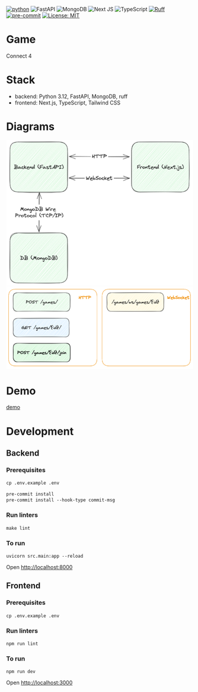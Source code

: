 [![python](https://img.shields.io/badge/Python-3.12-3776AB.svg?style=flat&logo=python&logoColor=white)](https://www.python.org)
![FastAPI](https://img.shields.io/badge/FastAPI-005571?style=for-the-badge&logo=fastapi)
![MongoDB](https://img.shields.io/badge/MongoDB-%234ea94b.svg?style=for-the-badge&logo=mongodb&logoColor=white)
![Next JS](https://img.shields.io/badge/Next-black?style=for-the-badge&logo=next.js&logoColor=white)
![TypeScript](https://img.shields.io/badge/typescript-%23007ACC.svg?style=for-the-badge&logo=typescript&logoColor=white)
[![Ruff](https://img.shields.io/endpoint?url=https://raw.githubusercontent.com/astral-sh/ruff/main/assets/badge/v2.json)](https://github.com/astral-sh/ruff)
[![pre-commit](https://img.shields.io/badge/pre--commit-enabled-brightgreen?logo=pre-commit&logoColor=white)](https://github.com/pre-commit/pre-commit)
[![License: MIT](https://img.shields.io/badge/License-MIT-green.svg)](https://opensource.org/licenses/MIT)

# Game
Connect 4

# Stack
- backend: Python 3.12, FastAPI, MongoDB, ruff
- frontend: Next.js, TypeScript, Tailwind CSS

# Diagrams
![diagram](data/diagram.png)
![endpoints](data/endpoints.png)

# Demo
[demo](data/connect4_demo.mp4)


# Development
## Backend
### Prerequisites
```
cp .env.example .env
```

```
pre-commit install
pre-commit install --hook-type commit-msg
```

### Run linters
```
make lint
```

### To run
```
uvicorn src.main:app --reload
```
Open [http://localhost:8000](http://localhost:8000)

## Frontend
### Prerequisites
```
cp .env.example .env
```

### Run linters
```
npm run lint
```

### To run
```
npm run dev
```
Open [http://localhost:3000](http://localhost:3000)

